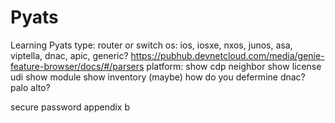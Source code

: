 # Pyats
Learning Pyats
type: router or switch
os: ios, iosxe, nxos, junos, asa, viptella, dnac, apic, generic?
   https://pubhub.devnetcloud.com/media/genie-feature-browser/docs/#/parsers
platform: show cdp neighbor
          show license udi
          show module
          show inventory (maybe)
   how do you defermine dnac? palo alto?


secure password appendix b